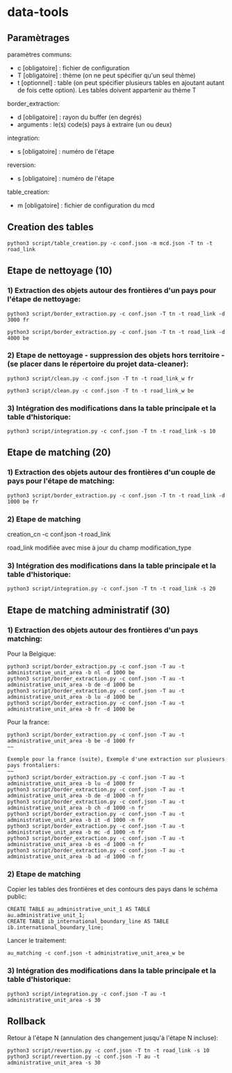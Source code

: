 # data-tools

## Paramètrages

paramètres communs:
* c [obligatoire] : fichier de configuration
* T [obligatoire] : thème (on ne peut spécifier qu'un seul thème)
* t [optionnel] : table (on peut spécifier plusieurs tables en ajoutant autant de fois cette option). Les tables doivent appartenir au thème T

border_extraction:
* d [obligatoire] : rayon du buffer (en degrés)
* arguments : le(s) code(s) pays à extraire (un ou deux)

integration:
* s [obligatoire] : numéro de l'étape

reversion:
* s [obligatoire] : numéro de l'étape

table_creation:
* m [obligatoire] : fichier de configuration du mcd


## Creation des tables
~~~
python3 script/table_creation.py -c conf.json -m mcd.json -T tn -t road_link
~~~


## Etape de nettoyage (10)
### 1) Extraction des objets autour des frontières d'un pays pour l'étape de nettoyage:
~~~
python3 script/border_extraction.py -c conf.json -T tn -t road_link -d 3000 fr
~~~
~~~
python3 script/border_extraction.py -c conf.json -T tn -t road_link -d 4000 be
~~~

### 2) Etape de nettoyage - suppression des objets hors territoire - (se placer dans le répertoire du projet data-cleaner):
~~~
python3 script/clean.py -c conf.json -T tn -t road_link_w fr
~~~
~~~
python3 script/clean.py -c conf.json -T tn -t road_link_w be
~~~

### 3) Intégration des modifications dans la table principale et la table d'historique:
~~~
python3 script/integration.py -c conf.json -T tn -t road_link -s 10
~~~


## Etape de matching (20)
### 1) Extraction des objets autour des frontières d'un couple de pays pour l'étape de matching:
~~~
python3 script/border_extraction.py -c conf.json -T tn -t road_link -d 1000 be fr
~~~

### 2) Etape de matching
creation_cn -c conf.json -t road_link

road_link modifiée avec mise à jour du champ modification_type


### 3) Intégration des modifications dans la table principale et la table d'historique:
~~~
python3 script/integration.py -c conf.json -T tn -t road_link -s 20
~~~


## Etape de matching administratif (30)
### 1) Extraction des objets autour des frontières d'un pays matching:

Pour la Belgique:
~~~
python3 script/border_extraction.py -c conf.json -T au -t administrative_unit_area -b nl -d 1000 be
python3 script/border_extraction.py -c conf.json -T au -t administrative_unit_area -b de -d 1000 be
python3 script/border_extraction.py -c conf.json -T au -t administrative_unit_area -b lu -d 1000 be
python3 script/border_extraction.py -c conf.json -T au -t administrative_unit_area -b fr -d 1000 be
~~~

Pour la france:
~~~
python3 script/border_extraction.py -c conf.json -T au -t administrative_unit_area -b be -d 1000 fr
~~

Exemple pour la france (suite), Exemple d'une extraction sur plusieurs pays frontaliers:
~~
python3 script/border_extraction.py -c conf.json -T au -t administrative_unit_area -b lu -d 1000 fr
python3 script/border_extraction.py -c conf.json -T au -t administrative_unit_area -b de -d 1000 -n fr
python3 script/border_extraction.py -c conf.json -T au -t administrative_unit_area -b ch -d 1000 -n fr
python3 script/border_extraction.py -c conf.json -T au -t administrative_unit_area -b it -d 1000 -n fr
python3 script/border_extraction.py -c conf.json -T au -t administrative_unit_area -b mc -d 1000 -n fr
python3 script/border_extraction.py -c conf.json -T au -t administrative_unit_area -b es -d 1000 -n fr
python3 script/border_extraction.py -c conf.json -T au -t administrative_unit_area -b ad -d 1000 -n fr
~~~

### 2) Etape de matching
Copier les tables des frontières et des contours des pays dans le schéma public:
~~~
CREATE TABLE au_administrative_unit_1 AS TABLE au.administrative_unit_1;
CREATE TABLE ib_international_boundary_line AS TABLE ib.international_boundary_line;
~~~

Lancer le traitement:
~~~
au_matching -c conf.json -t administrative_unit_area_w be
~~~

### 3) Intégration des modifications dans la table principale et la table d'historique:
~~~
python3 script/integration.py -c conf.json -T au -t administrative_unit_area -s 30
~~~


## Rollback
Retour à l'étape N (annulation des changement jusqu'à l'étape N incluse):
~~~
python3 script/revertion.py -c conf.json -T tn -t road_link -s 10
python3 script/revertion.py -c conf.json -T au -t administrative_unit_area -s 30
~~~


